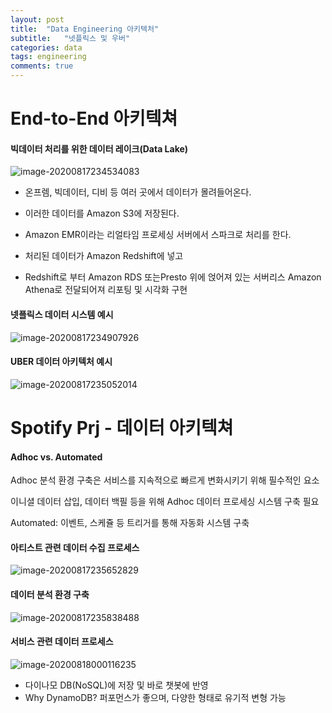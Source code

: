 ```yaml
---
layout: post
title:  "Data Engineering 아키텍처"
subtitle:   "넷플릭스 및 우버"
categories: data
tags: engineering
comments: true
---
```

# End-to-End 아키텍쳐 

#### 빅데이터 처리를 위한 데이터 레이크(Data Lake)

![image-20200817234534083](https://shoman2.github.io/assets/img/image-20200817234534083.png)

- 온프렘, 빅데이터, 디비 등 여러 곳에서 데이터가 몰려들어온다.

- 이러한 데이터를 Amazon S3에 저장된다.

- Amazon EMR이라는 리얼타임 프로세싱 서버에서 스파크로 처리를 한다.

- 처리된 데이터가 Amazon Redshift에 넣고

- Redshift로 부터 Amazon RDS 또는Presto 위에 얹어져 있는 서버리스 Amazon Athena로 전달되어져 리포팅 및 시각화 구현

#### 넷플릭스 데이터 시스템 예시

![image-20200817234907926](https://shoman2.github.io/assets/img/image-20200817234907926.png)

#### UBER 데이터 아키텍처 예시

![image-20200817235052014](https://shoman2.github.io/assets/img/image-20200817235052014.png)

# Spotify Prj - 데이터 아키텍쳐

#### Adhoc vs. Automated

Adhoc 분석 환경 구축은 서비스를 지속적으로 빠르게 변화시키기 위해 필수적인 요소

이니셜 데이터 삽입, 데이터 백필 등을 위해 Adhoc 데이터 프로세싱 시스템 구축 필요

Automated: 이벤트, 스케쥴 등 트리거를 통해 자동화 시스템 구축

#### 아티스트 관련 데이터 수집 프로세스

![image-20200817235652829](https://shoman2.github.io/assets/img/image-20200817235652829.png)

#### 데이터 분석 환경 구축

![image-20200817235838488](https://shoman2.github.io/assets/img/image-20200817235838488.png)

#### 서비스 관련 데이터 프로세스

![image-20200818000116235](https://shoman2.github.io/assets/img/image-20200818000116235.png)

- 다이나모 DB(NoSQL)에 저장 및 바로 챗봇에 반영
- Why DynamoDB? 퍼포먼스가 좋으며, 다양한 형태로 유기적 변형 가능

